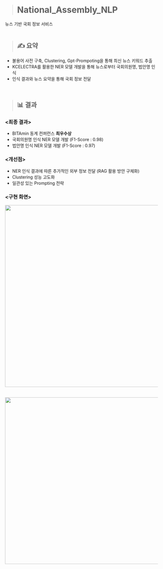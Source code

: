 > # National_Assembly_NLP
뉴스 기반 국회 정보 서비스
<br/>
<br/>

> ## ✍ 요약
- 불용어 사전 구축, Clustering, Gpt-Prompoting을 통해 최신 뉴스 키워드 추출
- KCELECTRA를 활용한 NER 모델 개발을 통해 뉴스로부터 국회의원명, 법안명 인식
- 인식 결과와 뉴스 요약을 통해 국회 정보 전달
<br/>

> ## 📊 결과

### <최종 결과>
- BITAmin 동계 컨퍼런스 **최우수상**
- 국회의원명 인식 NER 모델 개발 (F1-Score : 0.98)
- 법안명 인식 NER 모델 개발 (F1-Score : 0.97)

### <개선점>
- NER 인식 결과에 따른 추가적인 외부 정보 전달 (RAG 활용 방안 구체화)
- Clustering 성능 고도화
- 일관성 있는 Prompting 전략

### <구현 화면>
<img src="https://github.com/tgwon/National_Assembly_NLP/assets/102985590/21804a77-8731-42f6-8b49-d9b7d4562932"  width="980" height="600">
<br/>
<br/>
<br/>

<img src="https://github.com/tgwon/National_Assembly_NLP/assets/102985590/b71cbbdb-3240-41e7-be79-6edb0ff97e1b"  width="990" height="550">

